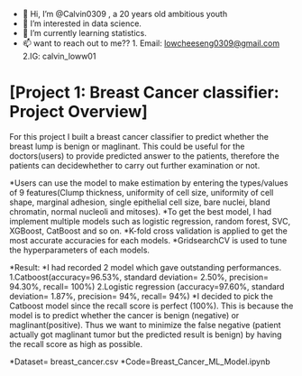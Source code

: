 - 👋 Hi, I’m @Calvin0309 , a 20 years old ambitious youth
- 👀 I’m interested in data science.
- 🌱 I’m currently learning statistics.
- 📫 want to reach out to me??  1. Email: lowcheeseng0309@gmail.com 2.IG: calvin_loww01

# [Project 1: Breast Cancer classifier: Project Overview] 
For this project I built a breast cancer classifier to predict whether the breast lump is benign or maglinant. This could be useful for the doctors(users) to provide predicted answer to the patients, therefore the patients can decidewhether to carry out further examination or not. 

*Users can use the model to make estimation by entering the types/values of 9 features(Clump thickness, uniformity of cell size,	uniformity of cell shape,	marginal adhesion, single epithelial cell size,	bare nuclei,	bland chromatin, normal nucleoli and mitoses). 
*To get the best model, I had implement multiple models such as logistic regression, random forest, SVC, XGBoost, CatBoost and so on.
*K-fold cross validation is applied to get the most accurate accuracies for each models.
*GridsearchCV is used to tune the hyperparameters of each models.

*Result:
*I had recorded 2 model which gave outstanding performances.
1.Catboost(accuracy=96.53%, standard deviation= 2.50%, precision= 94.30%, recall= 100%)
2.Logistic regression (accuracy=97.60%, standard deviation= 1.87%, precision= 94%, recall= 94%)
*I decided to pick the Catboost model since the recall score is perfect (100%). This is because the model is to predict whether the cancer is benign (negative) or maglinant(positive). Thus we want to minimize the false negative (patient actually got maglinant tumor but the predicted result is benign) by having the recall score as high as possible. 

*Dataset= breast_cancer.csv
*Code=Breast_Cancer_ML_Model.ipynb
<!---
Calvin0309/Calvin0309 is a ✨ special ✨ repository because its `README.md` (this file) appears on your GitHub profile.
You can click the Preview link to take a look at your changes.
--->
